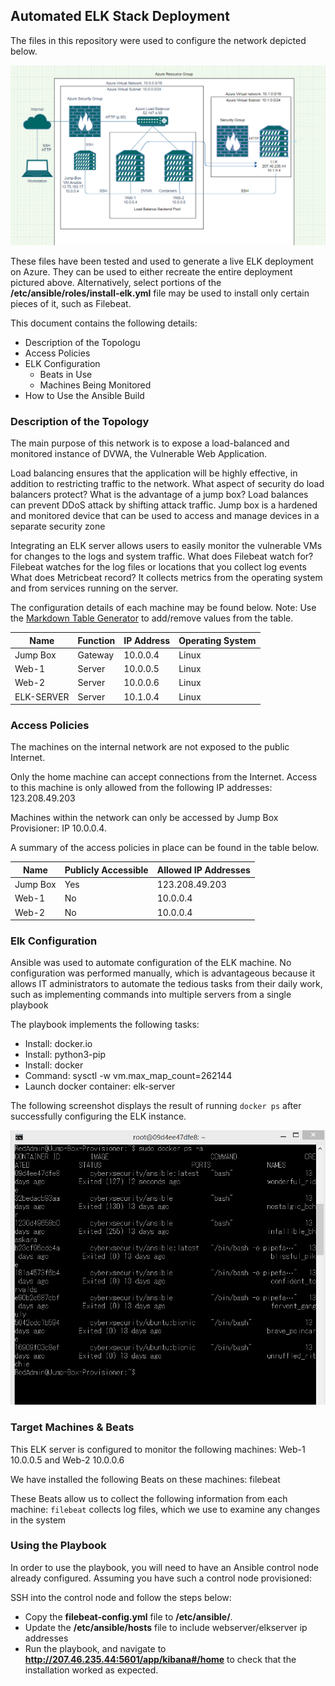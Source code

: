 ## Automated ELK Stack Deployment

The files in this repository were used to configure the network depicted below.

![Link Name](Diagrams/final_network.png)

These files have been tested and used to generate a live ELK deployment on Azure. They can be used to either recreate the entire deployment pictured above. Alternatively, select portions of the __/etc/ansible/roles/install-elk.yml__ file may be used to install only certain pieces of it, such as Filebeat.


This document contains the following details:
- Description of the Topologu
- Access Policies
- ELK Configuration
  - Beats in Use
  - Machines Being Monitored
- How to Use the Ansible Build


### Description of the Topology

The main purpose of this network is to expose a load-balanced and monitored instance of DVWA, the Vulnerable Web Application.

Load balancing ensures that the application will be highly effective, in addition to restricting traffic to the network.
What aspect of security do load balancers protect? What is the advantage of a jump box? Load balances can prevent DDoS attack by shifting attack traffic. Jump box is a hardened and monitored device that can be used to access and manage devices in a separate security zone

Integrating an ELK server allows users to easily monitor the vulnerable VMs for changes to the logs and system traffic.
What does Filebeat watch for? Filebeat watches for the log files or locations that you collect log events
What does Metricbeat record? It collects metrics from the operating system and from services running on the server.

The configuration details of each machine may be found below.
Note: Use the [Markdown Table Generator](http://www.tablesgenerator.com/markdown_tables) to add/remove values from the table.

| Name       | Function | IP Address | Operating System |
|------------|----------|------------|------------------|
| Jump Box   | Gateway  | 10.0.0.4   | Linux            |
| Web-1      | Server   | 10.0.0.5   | Linux            |
| Web-2      | Server   | 10.0.0.6   | Linux            |
| ELK-SERVER | Server   | 10.1.0.4   | Linux            |


### Access Policies

The machines on the internal network are not exposed to the public Internet. 

Only the home machine can accept connections from the Internet. Access to this machine is only allowed from the following IP addresses: 123.208.49.203

Machines within the network can only be accessed by Jump Box Provisioner: IP 10.0.0.4.

A summary of the access policies in place can be found in the table below.

| Name     | Publicly Accessible | Allowed IP Addresses |
|----------|---------------------|----------------------|
| Jump Box | Yes                 | 123.208.49.203       |
| Web-1    | No                  | 10.0.0.4             |
| Web-2    | No                  | 10.0.0.4             |

### Elk Configuration

Ansible was used to automate configuration of the ELK machine. No configuration was performed manually, which is advantageous because it allows IT administrators to automate the tedious tasks from their daily work, such as implementing commands into multiple servers from a single playbook

The playbook implements the following tasks:

- Install: docker.io
- Install: python3-pip
- Install: docker
- Command: sysctl -w vm.max_map_count=262144
- Launch docker container: elk-server

The following screenshot displays the result of running `docker ps` after successfully configuring the ELK instance.

![TODO: Update the path with the name of your screenshot of docker ps output](Diagrams/docker_ps_output.png)

### Target Machines & Beats
This ELK server is configured to monitor the following machines:
Web-1 10.0.0.5 and Web-2 10.0.0.6

We have installed the following Beats on these machines:
filebeat

These Beats allow us to collect the following information from each machine:
`filebeat` collects log files, which we use to examine any changes in the system

### Using the Playbook
In order to use the playbook, you will need to have an Ansible control node already configured. Assuming you have such a control node provisioned: 

SSH into the control node and follow the steps below:
- Copy the __filebeat-config.yml__ file to __/etc/ansible/__.
- Update the __/etc/ansible/hosts__ file to include webserver/elkserver ip addresses
- Run the playbook, and navigate to __http://207.46.235.44:5601/app/kibana#/home__ to check that the installation worked as expected.



